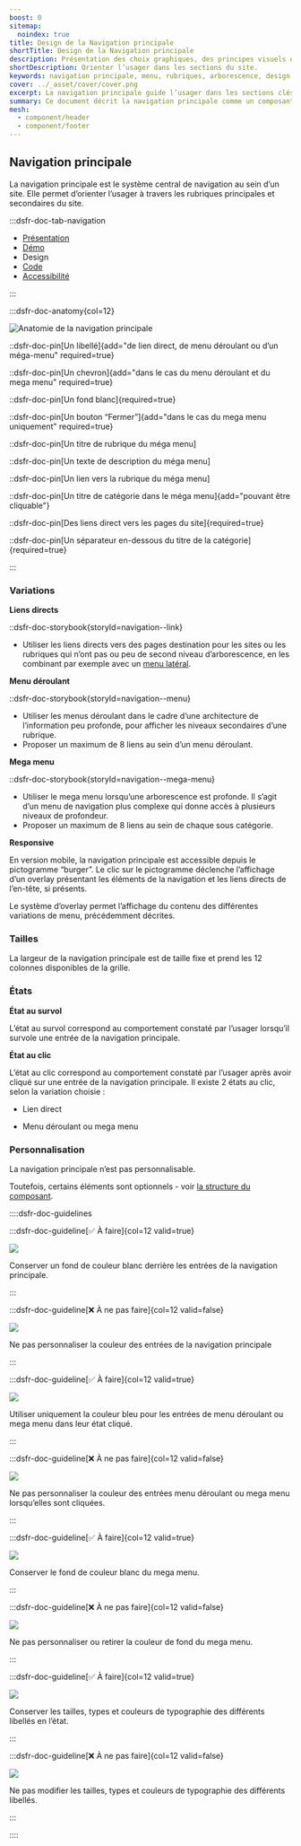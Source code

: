 ```yaml
---
boost: 0
sitemap:
  noindex: true
title: Design de la Navigation principale
shortTitle: Design de la Navigation principale
description: Présentation des choix graphiques, des principes visuels et des variantes disponibles du composant Navigation principale.
shortDescription: Orienter l’usager dans les sections du site.
keywords: navigation principale, menu, rubriques, arborescence, design system, UX, interface, usager, header, mega menu
cover: ../_asset/cover/cover.png
excerpt: La navigation principale guide l’usager dans les sections clés d’un site et structure les niveaux d’accès à l’information. Elle se place sous l’en-tête et peut inclure des menus déroulants ou mega menus.
summary: Ce document décrit la navigation principale comme un composant central d’un site web, servant à organiser et hiérarchiser les principales rubriques. Il présente les cas d’usage, les variantes possibles, les limites en matière de profondeur et de densité, ainsi que les bonnes pratiques éditoriales. Il donne aussi des recommandations sur l’association avec d’autres composants comme la barre de recherche ou le menu latéral, afin de renforcer l’expérience utilisateur dans la navigation globale du site.
mesh:
  - component/header
  - component/footer
---
```


## Navigation principale

La navigation principale est le système central de navigation au sein d’un site. Elle permet d’orienter l’usager à travers les rubriques principales et secondaires du site.

:::dsfr-doc-tab-navigation

- [Présentation](../index.md)
- [Démo](../demo/index.md)
- Design
- [Code](../code/index.md)
- [Accessibilité](../accessibility/index.md)

:::

:::dsfr-doc-anatomy{col=12}

![Anatomie de la navigation principale](../_asset/anatomy/anatomy-1.png)

::dsfr-doc-pin[Un libellé]{add="de lien direct, de menu déroulant ou d’un méga-menu" required=true}

::dsfr-doc-pin[Un chevron]{add="dans le cas du menu déroulant et du mega menu" required=true}

::dsfr-doc-pin[Un fond blanc]{required=true}

::dsfr-doc-pin[Un bouton “Fermer”]{add="dans le cas du mega menu uniquement" required=true}

::dsfr-doc-pin[Un titre de rubrique du méga menu]

::dsfr-doc-pin[Un texte de description du méga menu]

::dsfr-doc-pin[Un lien vers la rubrique du méga menu]

::dsfr-doc-pin[Un titre de catégorie dans le méga menu]{add="pouvant être cliquable"}

::dsfr-doc-pin[Des liens direct vers les pages du site]{required=true}

::dsfr-doc-pin[Un séparateur en-dessous du titre de la catégorie]{required=true}

:::

### Variations

**Liens directs**

::dsfr-doc-storybook{storyId=navigation--link}

- Utiliser les liens directs vers des pages destination pour les sites ou les rubriques qui n’ont pas ou peu de second niveau d’arborescence, en les combinant par exemple avec un [menu latéral](../../../../sidemenu/_part/doc/index.md).

**Menu déroulant**

::dsfr-doc-storybook{storyId=navigation--menu}

- Utiliser les menus déroulant dans le cadre d’une architecture de l’information peu profonde, pour afficher les niveaux secondaires d’une rubrique.
- Proposer un maximum de 8 liens au sein d’un menu déroulant.

**Mega menu**

::dsfr-doc-storybook{storyId=navigation--mega-menu}

- Utiliser le mega menu lorsqu’une arborescence est profonde. Il s’agit d’un menu de navigation plus complexe qui donne accès à plusieurs niveaux de profondeur.
- Proposer un maximum de 8 liens au sein de chaque sous catégorie.

**Responsive**

En version mobile, la navigation principale est accessible depuis le pictogramme “burger”. Le clic sur le pictogramme déclenche l’affichage d’un overlay présentant les éléments de la navigation et les liens directs de l’en-tête, si présents.

Le système d’overlay permet l’affichage du contenu des différentes variations de menu, précédemment décrites.

### Tailles

La largeur de la navigation principale est de taille fixe et prend les 12 colonnes disponibles de la grille.

### États

**État au survol**

L’état au survol correspond au comportement constaté par l’usager lorsqu’il survole une entrée de la navigation principale.

**État au clic**

L’état au clic correspond au comportement constaté par l’usager après avoir cliqué sur une entrée de la navigation principale. Il existe 2 états au clic, selon la variation choisie :

- Lien direct

- Menu déroulant ou mega menu

### Personnalisation

La navigation principale n’est pas personnalisable.

Toutefois, certains éléments sont optionnels - voir [la structure du composant](#navigation-principale).

::::dsfr-doc-guidelines

:::dsfr-doc-guideline[✅ À faire]{col=12 valid=true}

![](../_asset/custom/do-1.png)

Conserver un fond de couleur blanc derrière les entrées de la navigation principale.

:::

:::dsfr-doc-guideline[❌ À ne pas faire]{col=12 valid=false}

![](../_asset/custom/dont-1.png)

Ne pas personnaliser la couleur des entrées de la navigation principale

:::

:::dsfr-doc-guideline[✅ À faire]{col=12 valid=true}

![](../_asset/custom/do-2.png)

Utiliser uniquement la couleur bleu pour les entrées de menu déroulant ou mega menu dans leur état cliqué.

:::

:::dsfr-doc-guideline[❌ À ne pas faire]{col=12 valid=false}

![](../_asset/custom/dont-2.png)

Ne pas personnaliser la couleur des entrées menu déroulant ou mega menu lorsqu’elles sont cliquées.

:::

:::dsfr-doc-guideline[✅ À faire]{col=12 valid=true}

![](../_asset/custom/do-3.png)

Conserver le fond de couleur blanc du mega menu.

:::

:::dsfr-doc-guideline[❌ À ne pas faire]{col=12 valid=false}

![](../_asset/custom/dont-3.png)

Ne pas personnaliser ou retirer la couleur de fond du mega menu.

:::

:::dsfr-doc-guideline[✅ À faire]{col=12 valid=true}

![](../_asset/custom/do-4.png)

Conserver les tailles, types et couleurs de typographie des différents libellés en l’état.

:::

:::dsfr-doc-guideline[❌ À ne pas faire]{col=12 valid=false}

![](../_asset/custom/dont-4.png)

Ne pas modifier les tailles, types et couleurs de typographie des différents libellés.

:::

::::
